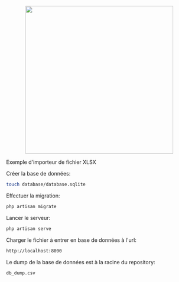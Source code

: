 <p align="center"><a href="https://laravel.com" target="_blank"><img src="https://raw.githubusercontent.com/laravel/art/master/logo-lockup/5%20SVG/2%20CMYK/1%20Full%20Color/laravel-logolockup-cmyk-red.svg" width="400"></a></p>

Exemple d'importeur de fichier XLSX

Créer la base de données:
```bash
touch database/database.sqlite
```

Effectuer la migration:
```bash
php artisan migrate
```

Lancer le serveur:
```bash
php artisan serve
```

Charger le fichier à entrer en base de données à l'url:
```bash
http://localhost:8000
```

Le dump de la base de données est à la racine du repository:
```bash
db_dump.csv
```
